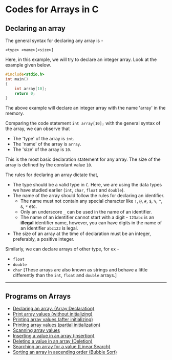 # Codes for Arrays in C



## Declaring an array  

The general syntax for declaring any array is - 

`<type> <name>[<size>]`

Here, in this example, we will try to declare an integer array. Look at the example given below.

```C
#include<stdio.h>
int main()
{
    int array[10];
    return 0;
}
```

The above example will declare an integer array with the name 'array' in the memory.

Comparing the code statement `int array[10];` with the general syntax of the array, we can observe that

* The 'type' of the array is `int`.
* The 'name' of the array is `array`.
* The 'size' of the array is `10`.

This is the most basic declaration statement for any array. The size of the array is defined by the constant value `10`.

The rules for declaring an array dictate that,

* The type should be a valid type in `C`. Here, we are using the data types we have studied earlier (`int`, `char`, `float` and `double`).
* The name of the array should follow the rules for declaring an identifier.
  * The name must not contain any special character like `!`, `@`,  `#`,  `$`,  `%`,  `^`,  `&`, `*` etc.
  * Only an underscore `_` can be used in the name of an identifier.
  * The name of an identifier cannot start with a digit - `123abc` is an **illegal** identifier name, however, you can have digits in the name of an identifier `abc123` is legal.
* The size of an array at the time of declaration must be an integer, preferably, a positive integer.

Similarly, we can declare arrays of other type, for ex - 

* `float`
* `double`
* `char` [These arrays are also known as strings and behave a little differently than the `int`, `float` and `double` arrays.]



______



## Programs on Arrays

* [Declaring an array. (Array Declaration)](https://github.com/dbc2201/gla-bcsc0001-2018/blob/master/codes/arrays/basic.c)  
* [Print array values (without initializing)](https://github.com/dbc2201/gla-bcsc0001-2018/blob/master/codes/arrays/initialize.c)  
* [Printing array values (after initializing)](https://github.com/dbc2201/gla-bcsc0001-2018/blob/master/codes/arrays/initialize2.c)  
* [Printing array values (partial initialization)](https://github.com/dbc2201/gla-bcsc0001-2018/blob/master/codes/arrays/initialize3.c)
* [Scanning array values](https://github.com/dbc2201/gla-bcsc0001-2018/blob/master/codes/arrays/scan.c)  
* [Inserting a value in an array (insertion)](https://github.com/dbc2201/gla-bcsc0001-2018/blob/master/codes/arrays/insertion.c)  
* [Deleting a value in an array (Deletion)](https://github.com/dbc2201/gla-bcsc0001-2018/blob/master/codes/arrays/deletion.c)  
* [Searching an array for a value (Linear Search) ](https://github.com/dbc2201/gla-bcsc0001-2018/blob/master/codes/arrays/linear_search.c)  
* [Sorting an array in ascending order (Bubble Sort)](https://github.com/dbc2201/gla-bcsc0001-2018/blob/master/codes/arrays/bubble_sort.c)  